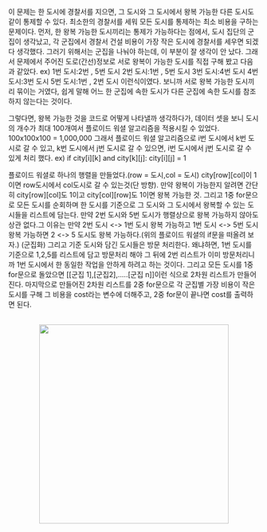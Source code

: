 이 문제는 한 도시에 경찰서를 지으면, 그 도시와 그 도시에서 왕복 가능한 다른 도시도 같이 통제할 수 있다. 최소한의 경찰서를 세워 모든 도시를 통제하는 최소 비용을 구하는 문제이다.
먼저, 한 왕복 가능한 도시끼리는 통제가 가능하다는 점에서, 도시 집단의 군집이 생각났고, 각 군집에서 경찰서 건설 비용이 가장 작은 도시에 경찰서를 세우면 되겠다 생각했다.
그러기 위해서는 군집을 나눠야 하는데, 이 부분이 잘 생각이 안 났다. 그래서 문제에서 주어진 도로(간선)정보로 서로 왕복이 가능한 도시를 직접 구해 봤고 다음과 같았다.
ex) 1번 도시:2번 , 5번 도시
    2번 도시:1번 , 5번 도시
    3번 도시:4번 도시
    4번 도시:3번 도시
    5번 도시:1번 , 2번 도시  이런식이였다. 보니까 서로 왕복 가능한 도시끼리 묶이는 거였다, 쉽게 말해 어느 한 군집에 속한 도시가 다른 군집에 속한 도시를 참조하지 않는다는 것이다.
                                          
그렇다면, 왕복 가능한 것을 코드로 어떻게 나타낼까 생각하다가, 데이터 셋을 보니 도시의 개수가 최대 100개여서 플로이드 워셜 알고리즘을 적용시킬 수 있었다. 100x100x100 = 1,000,000
그래서 플로이드 워셜 알고리즘으로 i번 도시에서 k번 도시로 갈 수 있고, k번 도시에서 j번 도시로 갈 수 있으면, i번 도시에서 j번 도시로 갈 수 있게 처리 했다.
ex) if city[i][k] and city[k][j]:
        city[i][j] = 1

플로이드 워셜로 하나의 행렬을 만들었다.(row = 도시,col = 도시) city[row][col]이 1이면 row도시에서 col도시로 갈 수 있는것(단 방향).
만약 왕복이 가능한지 알려면 간단히 city[row][col]도 1이고 city[col][row]도 1이면 왕복 가능한 것.
그리고 1중 for문으로 모든 도시를 순회하며 한 도시를 기준으로 그 도시와 그 도시에서 왕복할 수 있는 도시들을 리스트에 담는다. 만약 2번 도시와 5번 도시가 행렬상으로 왕복 가능하지
않아도 상관 없다.그 이유는 만약 2번 도시 <-> 1번 도시 왕복 가능하고 1번 도시 <-> 5번 도시 왕복 가능하면 2 <-> 5 도시도 왕복 가능하다.(위의 플로이드 워셜의 if문을 떠올려 보자.)
(군집화) 그리고 기준 도시와 담긴 도시들은 방문 처리한다.
왜냐하면, 1번 도시를 기준으로 1,2,5를 리스트에 담고 방문처리 해야 그 뒤에 2번 리스트가 이미 방문처리니까 1번 도시에서 한 동일한 작업을 안하게 하려고 하는 것이다.
그리고 모든 도시를 1중 for문으로 돌았으면 [[군집 1],[군집2],.....[군집 n]]이런 식으로 2차원 리스트가 만들어 진다. 마지막으로 만들어진 2차원 리스트를 2중 for문으로 각 군집별
가장 비용이 작은 도시를 구해 그 비용을 cost라는 변수에 더해주고, 2중 for문이 끝나면 cost를 출력하면 된다.<br></br>



<p align="center"><img src="https://t1.daumcdn.net/liveboard/mk/60239c5ff9bb470ca7ba8cbf0fd127ce.jpg" height="400px" width="380px"></p>

